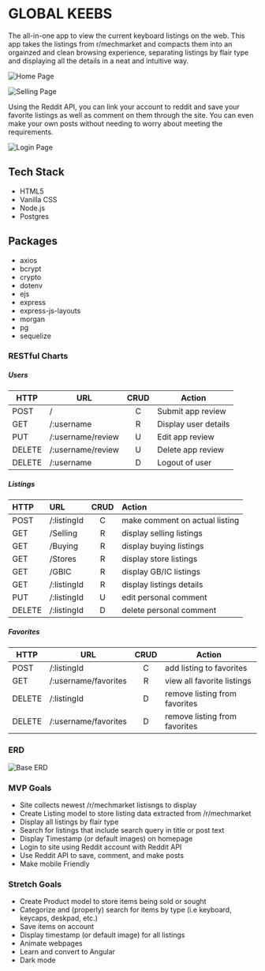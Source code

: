 # GLOBAL KEEBS
The all-in-one app to view the current keyboard listings on the web. This app takes the listings from r/mechmarket and compacts them into an orgainzed and clean browsing experience, separating listings by flair type and displaying all the details in a neat and intuitive way.

![Home Page](https://i.imgur.com/hqwwGBI.png "Home Page")

![Selling Page](https://i.imgur.com/31tuQ3o.png "Selling Page")

Using the Reddit API, you can link your account to reddit and save your favorite listings as well as comment on them through the site. You can even make your own posts without needing to worry about meeting the requirements.

![Login Page](https://i.imgur.com/37NIA6V.png "Login")

## Tech Stack
- HTML5
- Vanilla CSS
- Node.js
- Postgres

## Packages
- axios
- bcrypt
- crypto
- dotenv
- ejs
- express
- express-js-layouts
- morgan
- pg
- sequelize

### RESTful Charts
##### Users
| HTTP   | URL                | CRUD   | Action               |
| ---    | ---                | :----: | ---                  |
| POST   | /                  | C      | Submit app review    |
| GET    | /:username         | R      | Display user details |
| PUT    | /:username/review  | U      | Edit app review      |
| DELETE | /:username/review  | U      | Delete app review    |
| DELETE | /:username         | D      | Logout of user       |

##### Listings
| HTTP   | URL         | CRUD   | Action                          |
| :---   | :---        | :----: | :---                            |
| POST   | /:listingId | C      | make comment on actual listing  |
| GET    | /Selling    | R      | display selling listings        |
| GET    | /Buying     | R      | display buying listings         |
| GET    | /Stores     | R      | display store listings          |
| GET    | /GBIC       | R      | display GB/IC listings          |
| GET    | /:listingId | R      | display listings details        |
| PUT    | /:listingId | U      | edit personal comment           |
| DELETE | /:listingId | D      | delete personal comment         |

##### Favorites
| HTTP   | URL                  | CRUD   | Action                        |
| ---    | ---                  | :----: | ---                           |
| POST   | /:listingId          | C      | add listing to favorites      |
| GET    | /:username/favorites | R      | view all favorite listings    |
| DELETE | /:listingId          | D      | remove listing from favorites |
| DELETE | /:username/favorites | D      | remove listing from favorites |

### ERD
![Base ERD](https://i.imgur.com/fHtLtTh.png "Base ERD")

### MVP Goals
- Site collects newest /r/mechmarket listisngs to display
- Create Listing model to store listing data extracted from /r/mechmarket
- Display all listings by flair type
- Search for listings that include search query in title or post text
- Display Timestamp (or default images) on homepage
- Login to site using Reddit account with Reddit API 
- Use Reddit API to save, comment, and make posts
- Make mobile Friendly

### Stretch Goals
- Create Product model to store items being sold or sought
- Categorize and (properly) search for items by type (i.e keyboard, keycaps, deskpad, etc.)
- Save items on account
- Display timestamp (or default image) for all listings
- Animate webpages
- Learn and convert to Angular
- Dark mode